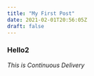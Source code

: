 ```yaml
---
title: "My First Post"
date: 2021-02-01T20:56:05Z
draft: false
---
```


### Hello2 

*This is Continuous Delivery*
